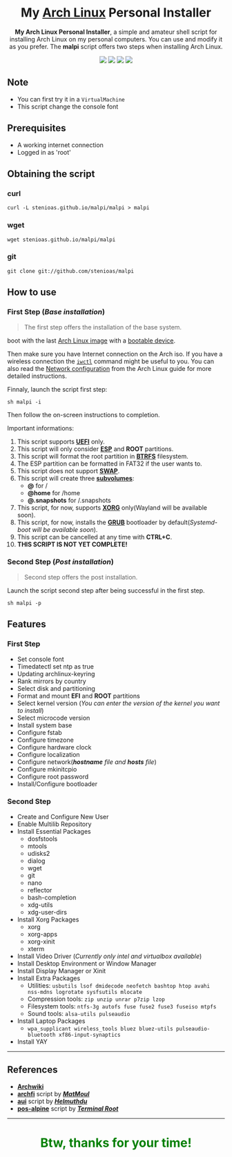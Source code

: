 <h1 align="center">
  My <a href=https://www.archlinux.org/>Arch Linux</a> Personal Installer
</h1>
<p align="center"><strong>My Arch Linux Personal Installer</strong>, a simple and amateur shell script for installing Arch Linux on my personal computers. You can use and modify it as you prefer. The <strong>malpi</strong> script offers two steps when installing Arch Linux.</p>

<p align="center">
  <img src="https://img.shields.io/badge/Maintained%3F-Yes-green?style=for-the-badge">
  <img src="https://img.shields.io/github/license/stenioas/malpi?style=for-the-badge">
  <img src="https://img.shields.io/github/issues/stenioas/malpi?color=violet&style=for-the-badge">
  <img src="https://img.shields.io/github/stars/stenioas/malpi?style=for-the-badge">
</p>

## Note
* You can first try it in a `VirtualMachine`
* This script change the console font

## Prerequisites

- A working internet connection
- Logged in as 'root'

## Obtaining the script

### curl
	curl -L stenioas.github.io/malpi/malpi > malpi

### wget
	wget stenioas.github.io/malpi/malpi

### git
	git clone git://github.com/stenioas/malpi

## How to use

### First Step (*Base installation*) ###

> The first step offers the installation of the base system.

boot with the last [Arch Linux image](https://www.archlinux.org/download/) with a [bootable device](https://wiki.archlinux.org/index.php/USB_flash_installation_media).

Then make sure you have Internet connection on the Arch iso. If you have a wireless connection the [`iwctl`](https://wiki.archlinux.org/index.php/Iwd#iwctl) command might be useful to you. You can also read the [Network configuration](https://wiki.archlinux.org/index.php/Network_configuration) from the Arch Linux guide for more detailed instructions.

Finnaly, launch the script first step:

    sh malpi -i

Then follow the on-screen instructions to completion.

Important informations:

1. This script supports [**UEFI**](https://wiki.archlinux.org/index.php/Unified_Extensible_Firmware_Interface) only.
2. This script will only consider [**ESP**](https://wiki.archlinux.org/index.php/EFI_system_partition) and **ROOT** partitions.
3. This script will format the root partition in [**BTRFS**](https://wiki.archlinux.org/index.php/btrfs) filesystem.
4. The ESP partition can be formatted in FAT32 if the user wants to.
5. This script does not support [**SWAP**](https://wiki.archlinux.org/index.php/swap).
6. This script will create three [**subvolumes**](https://wiki.archlinux.org/index.php/btrfs#Subvolumes "subvolumes"):
	- **@** for /
	- **@home** for /home
	- **@.snapshots** for /.snapshots
7. This script, for now, supports [**XORG**](https://wiki.archlinux.org/index.php/Xorg) only(Wayland will be available soon).
8. This script, for now, installs the [**GRUB**](https://wiki.archlinux.org/index.php/GRUB) bootloader by default(*Systemd-boot will be available soon*).
9. This script can be cancelled at any time with **CTRL+C**.
10. **THIS SCRIPT IS NOT YET COMPLETE!**

### Second Step (*Post installation*) ###

> Second step offers the post installation.

Launch the script second step after being successful in the first step.

	sh malpi -p

## Features
### First Step
- Set console font
- Timedatectl set ntp as true
- Updating archlinux-keyring
- Rank mirrors by country
- Select disk and partitioning
- Format and mount **EFI** and **ROOT** partitions
- Select kernel version (*You can enter the version of the kernel you want to install*)
- Select microcode version
- Install system base
- Configure fstab
- Configure timezone
- Configure hardware clock
- Configure localization
- Configure network(***hostname** file and **hosts** file*)
- Configure mkinitcpio
- Configure root password
- Install/Configure bootloader

### Second Step
- Create and Configure New User
- Enable Multilib Repository
- Install Essential Packages
	- dosfstools
	- mtools
	- udisks2
	- dialog
	- wget
	- git
	- nano
	- reflector
	- bash-completion
	- xdg-utils
	- xdg-user-dirs
- Install Xorg Packages
	- xorg
	- xorg-apps
	- xorg-xinit
	- xterm
- Install Video Driver (*Currently only intel and virtualbox available*)
- Install Desktop Environment or Window Manager
- Install Display Manager or Xinit
- Install Extra Packages
	- Utilities: `usbutils lsof dmidecode neofetch bashtop htop avahi nss-mdns logrotate sysfsutils mlocate`
	- Compression tools: `zip unzip unrar p7zip lzop`
	- Filesystem tools: `ntfs-3g autofs fuse fuse2 fuse3 fuseiso mtpfs`
	- Sound tools: `alsa-utils pulseaudio`
- Install Laptop Packages
	- `wpa_supplicant wireless_tools bluez bluez-utils pulseaudio-bluetooth xf86-input-synaptics`
- Install YAY
---

## References ##

- [**Archwiki**](https://wiki.archlinux.org/)
- [**archfi**](https://github.com/MatMoul/archfi) script by [***MatMoul***](https://github.com/MatMoul)
- [**aui**](https://github.com/helmuthdu/aui) script by [***Helmuthdu***](https://github.com/helmuthdu)
- [**pos-alpine**](https://terminalroot.com.br/2019/12/alpine-linux-com-awesomewm-nao-recomendado-para-usuarios-nutella.html) script by [***Terminal Root***](https://terminalroot.com.br/)

---
<h1 align="center" style="color:green">Btw, thanks for your time!</h1>
